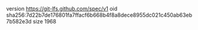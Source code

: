 version https://git-lfs.github.com/spec/v1
oid sha256:7d22b7de176801fa7ffacf6b668b4f8a8dece8955dc021c450ab63eb7b582e3d
size 1968
